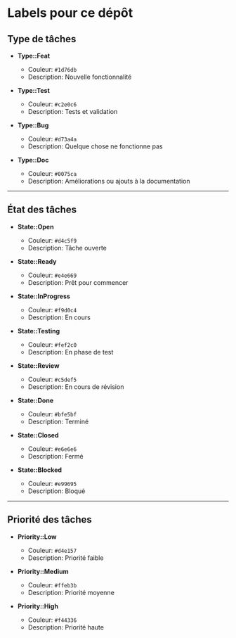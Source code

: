 # Labels pour ce dépôt

## Type de tâches
- **Type::Feat**
  - Couleur: `#1d76db`
  - Description: Nouvelle fonctionnalité

- **Type::Test**
  - Couleur: `#c2e0c6`
  - Description: Tests et validation

- **Type::Bug**
  - Couleur: `#d73a4a`
  - Description: Quelque chose ne fonctionne pas

- **Type::Doc**
  - Couleur: `#0075ca`
  - Description: Améliorations ou ajouts à la documentation

---

## État des tâches
- **State::Open**
  - Couleur: `#d4c5f9`
  - Description: Tâche ouverte

- **State::Ready**
  - Couleur: `#e4e669`
  - Description: Prêt pour commencer

- **State::InProgress**
  - Couleur: `#f9d0c4`
  - Description: En cours

- **State::Testing**
  - Couleur: `#fef2c0`
  - Description: En phase de test

- **State::Review**
  - Couleur: `#c5def5`
  - Description: En cours de révision

- **State::Done**
  - Couleur: `#bfe5bf`
  - Description: Terminé

- **State::Closed**
  - Couleur: `#e6e6e6`
  - Description: Fermé

- **State::Blocked**
  - Couleur: `#e99695`
  - Description: Bloqué

---

## Priorité des tâches
- **Priority::Low**
  - Couleur: `#d4e157`
  - Description: Priorité faible

- **Priority::Medium**
  - Couleur: `#ffeb3b`
  - Description: Priorité moyenne

- **Priority::High**
  - Couleur: `#f44336`
  - Description: Priorité haute
